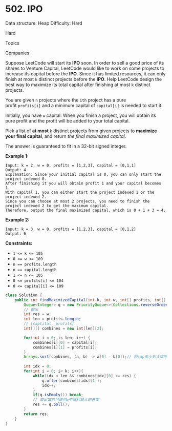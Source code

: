 # 502. IPO

Data structure: Heap
Difficulty: Hard

Hard

Topics

Companies

Suppose LeetCode will start its **IPO** soon. In order to sell a good price of its shares to Venture Capital, LeetCode would like to work on some projects to increase its capital before the **IPO**. Since it has limited resources, it can only finish at most `k` distinct projects before the **IPO**. Help LeetCode design the best way to maximize its total capital after finishing at most `k` distinct projects.

You are given `n` projects where the `ith` project has a pure profit `profits[i]` and a minimum capital of `capital[i]` is needed to start it.

Initially, you have `w` capital. When you finish a project, you will obtain its pure profit and the profit will be added to your total capital.

Pick a list of **at most** `k` distinct projects from given projects to **maximize your final capital**, and return *the final maximized capital*.

The answer is guaranteed to fit in a 32-bit signed integer.

**Example 1:**

```
Input: k = 2, w = 0, profits = [1,2,3], capital = [0,1,1]
Output: 4
Explanation: Since your initial capital is 0, you can only start the project indexed 0.
After finishing it you will obtain profit 1 and your capital becomes 1.
With capital 1, you can either start the project indexed 1 or the project indexed 2.
Since you can choose at most 2 projects, you need to finish the project indexed 2 to get the maximum capital.
Therefore, output the final maximized capital, which is 0 + 1 + 3 = 4.

```

**Example 2:**

```
Input: k = 3, w = 0, profits = [1,2,3], capital = [0,1,2]
Output: 6

```

**Constraints:**

- `1 <= k <= 105`
- `0 <= w <= 109`
- `n == profits.length`
- `n == capital.length`
- `1 <= n <= 105`
- `0 <= profits[i] <= 104`
- `0 <= capital[i] <= 109`

```java
class Solution {
    public int findMaximizedCapital(int k, int w, int[] profits, int[] capital) {
        Queue<Integer> q = new PriorityQueue<>(Collections.reverseOrder());// 輸出獲利最高
        // 輸出
        int res = w;
        int len = profits.length;
        // [captital, profits]
        int[][] combines = new int[len][2];

        for(int i = 0; i< len; i++) {
            combines[i][0] = capital[i];
            combines[i][1] = profits[i];
        }
        Arrays.sort(combines, (a, b) -> a[0] - b[0]);// 照cap由小到大排序
        
        int idx = 0;
        for(int i = 0; i< k; i++){
            while(idx < len && combines[idx][0] <= res) {
                q.offer(combines[idx][1]);
                idx++;
            }
            if(q.isEmpty()) break;
            // 取出當前可使用w中獲利最大的專案
            res += q.poll();
        }
        return res;
    }
}
```